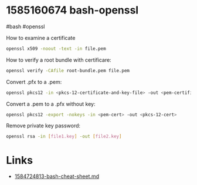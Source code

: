 # 1585160674 bash-openssl
#bash #openssl

How to examine a certificate
```bash
openssl x509 -noout -text -in file.pem
```

How to verify a root bundle with certificare:
```bash
openssl verify -CAfile root-bundle.pem file.pem
```

Convert .pfx to a .pem:
```bash
openssl pkcs12 -in <pkcs-12-certificate-and-key-file> -out <pem-certificate-and-key-file> 
```

Convert a .pem to a .pfx without key:
```bash
openssl pkcs12 -export -nokeys -in <pem-cert> -out <pkcs-12-cert>
```

Remove private key password:
```bash
openssl rsa -in [file1.key] -out [file2.key]
```


# Links
- [1584724813-bash-cheat-sheet.md](1584724813-bash-cheat-sheet.md)
